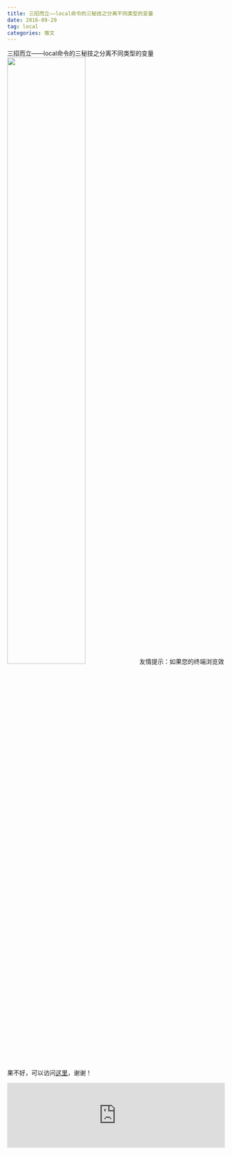 ```yaml
---
title: 三招而立——local命令的三秘技之分离不同类型的变量
date: 2016-09-29
tag: local
categories: 推文
---
```

三招而立——local命令的三秘技之分离不同类型的变量
<img src="http://mmbiz.qpic.cn/mmbiz_jpg/ACviaWTBFxhY2Z6rtmul32g9H2sOg1eQNosvlTz2B6v8UhPhCAoYGoT7yNb6XLVrtZ4hr4LcIP4kkKrXpWNQVqQ/0?wx_fmt.jpeg" style="width: 60%; height: auto;"/><!--more-->
友情提示：如果您的终端浏览效果不好，可以访问[这里](https://stata-club.github.io/stata_article/2016-09-29.html)，谢谢！
<iframe src="https://stata-club.github.io/stata_article/2016-09-29.html" id="iframepage" frameborder="0" scrolling="no" marginheight="0" marginwidth="0" width="100%" onLoad="iFrameHeight()"></iframe>
<script type="text/javascript" language="javascript">
function iFrameHeight() {
var ifm= document.getElementById("iframepage");
var subWeb = document.frames ? document.frames["iframepage"].document : ifm.contentDocument;   
if(ifm != null && subWeb != null) {
 ifm.height = subWeb.body.scrollHeight;
} 
} 
</script> 